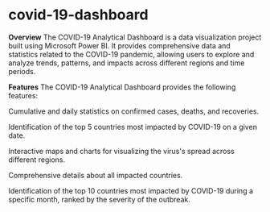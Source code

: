 # covid-19-dashboard

**Overview**
The COVID-19 Analytical Dashboard is a data visualization project built using Microsoft Power BI. It provides comprehensive data and statistics related to the COVID-19 pandemic, allowing users to explore and analyze trends, patterns, and impacts across different regions and time periods.

**Features**
The COVID-19 Analytical Dashboard provides the following features:

Cumulative and daily statistics on confirmed cases, deaths, and recoveries.

Identification of the top 5 countries most impacted by COVID-19 on a given date.

Interactive maps and charts for visualizing the virus's spread across different regions.

Comprehensive details about all impacted countries.

Identification of the top 10 countries most impacted by COVID-19 during a specific month, ranked by the severity of the outbreak.

